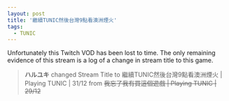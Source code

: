 ```yaml
---
layout: post
title: '繼續TUNIC然後台灣9點看澳洲煙火'
tags:
  - TUNIC
---
```


Unfortunately this Twitch VOD has been lost to time. The only remaining evidence of this stream is a log of a change in
stream title to this game.

> **ハルユキ** changed Stream Title to 繼續TUNIC然後台灣9點看澳洲煙火 &#124; Playing TUNIC &#124; 31/12 from ~~我忘了我有買這個遊戲 &#124; Playing TUNIC &#124; 29/12~~